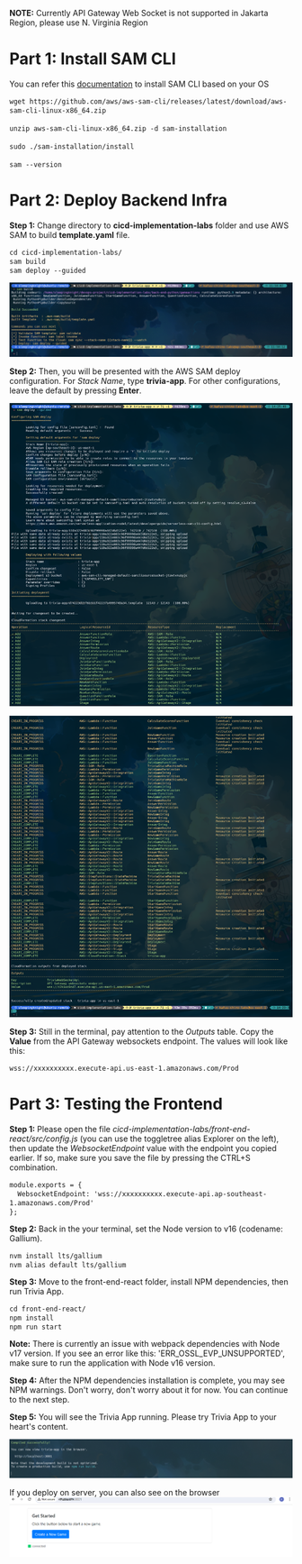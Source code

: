 **NOTE:** Currently API Gateway Web Socket is not supported in Jakarta Region, please use N. Virginia Region


# Part 1: Install SAM CLI
You can refer this [documentation](https://docs.aws.amazon.com/serverless-application-model/latest/developerguide/install-sam-cli.html) to install SAM CLI based on your OS
```shell
wget https://github.com/aws/aws-sam-cli/releases/latest/download/aws-sam-cli-linux-x86_64.zip

unzip aws-sam-cli-linux-x86_64.zip -d sam-installation

sudo ./sam-installation/install

sam --version
```


# Part 2: Deploy Backend Infra
**Step 1:** Change directory to **cicd-implementation-labs** folder and use AWS SAM to build **template.yaml** file.
```shell
cd cicd-implementation-labs/
sam build
sam deploy --guided
```
![Alt text](pics/03_sam-build.png)

**Step 2:** 
Then, you will be presented with the AWS SAM deploy configuration. For *Stack Name*, type **trivia-app**. For other configurations, leave the default by pressing **Enter**.

![Alt text](pics/04_sam-deploy-1.png)

![Alt text](pics/05_sam-deploy-2.png)

**Step 3:** Still in the terminal, pay attention to the *Outputs* table. Copy the **Value** from the API Gateway websockets endpoint. The values ​​will look like this:
```shell
wss://xxxxxxxxxx.execute-api.us-east-1.amazonaws.com/Prod
```


# Part 3: Testing the Frontend
**Step 1:** Please open the file *cicd-implementation-labs/front-end-react/src/config.js* (you can use the toggletree alias Explorer on the left), then update the *WebsocketEndpoint* value with the endpoint you copied earlier. If so, make sure you save the file by pressing the CTRL+S combination.
```shell
module.exports = {
  WebsocketEndpoint: 'wss://xxxxxxxxxx.execute-api.ap-southeast-1.amazonaws.com/Prod'
};
```

**Step 2:** Back in the your terminal, set the Node version to v16 (codename: Gallium).
```shell
nvm install lts/gallium
nvm alias default lts/gallium
```

**Step 3:** Move to the front-end-react folder, install NPM dependencies, then run Trivia App.
```shell
cd front-end-react/
npm install
npm run start
```

**Note:** There is currently an issue with webpack dependencies with Node v17 version. If you see an error like this: 'ERR_OSSL_EVP_UNSUPPORTED', make sure to run the application with Node v16 version.

**Step 4:** After the NPM dependencies installation is complete, you may see NPM warnings. Don't worry, don't worry about it for now. You can continue to the next step.

**Step 5:** You will see the Trivia App running. Please try Trivia App to your heart's content.

![Alt text](pics/06_app-run.png)

If you deploy on server, you can also see on the browser
![Alt text](pics/07_access-app.png)